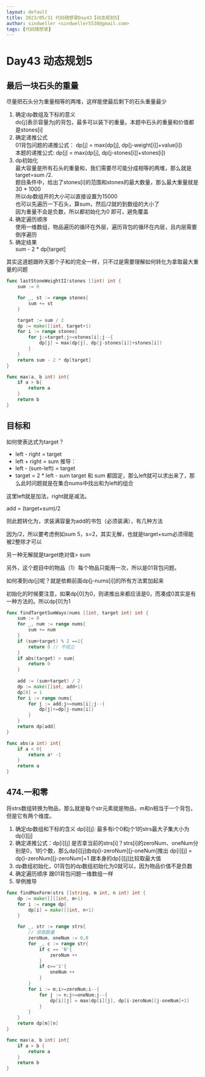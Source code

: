 ```yaml
---
layout: default
title: 2023/05/31 代码随想录Day43【动态规划5】
author: sindweller <sindweller5530@gmail.com>
tags: [代码随想录]
---
```


# Day43 动态规划5

## 最后一块石头的重量

尽量把石头分为重量相等的两堆，这样能使最后剩下的石头重量最少

1. 确定dp数组及下标的意义  
    do[j]表示容量为j的背包，最多可以装下的重量。本题中石头的重量和价值都是stones[i]  
2. 确定递推公式  
    01背包问题的递推公式： dp[j] = max(dp[j], dp[j-weight[i]]+value[i])  
    本题的递推公式: dp[j] = max(dp[j], dp[j-stones[i]]+stones[i])  
3. dp初始化  
    最大容量是所有石头的重量和，我们需要尽可能分成相等的两堆，那么就是target=sum /2.  
    题目条件中，给出了stones[i]的范围和stones的最大数量，那么最大重量就是30 * 1000  
    所以dp数组开的大小可以直接设置为15000  
    也可以先遍历一下石头，算sum，然后/2就的到数组的大小了  
    因为重量不会是负数，所以都初始化为0 即可，避免覆盖  
4. 确定遍历顺序  
    使用一维数组，物品遍历的循环在外层，遍历背包的循环在内层，且内层需要倒序遍历
5. 确定结果  
    sum - 2 * dp[target]

其实这道题跟昨天那个子和的完全一样，只不过是需要理解如何转化为拿取最大重量的问题

```go
func lastStoneWeightII(stones []int) int {
    sum := 0

    for _, st := range stones{
        sum += st
    }

    target := sum / 2
    dp := make([]int, target+1)
    for i := range stones{
        for j:=target;j>=stones[i];j--{
            dp[j] = max(dp[j], dp[j-stones[i]]+stones[i])
        }
    }
    return sum - 2 * dp[target]
}

func max(a, b int) int{
    if a > b{
        return a
    }
    return b
}
```

## 目标和

如何使表达式为target？
- left - right = target
- left + right = sum
推导：
- left - (sum-left) = target
- target = 2 * left - sum
target 和 sum 都固定，那么left就可以求出来了，那么此时问题就是在集合nums中找出和为left的组合

这里left就是加法，right就是减法。

add = (target+sum)/2

则此题转化为，求装满容量为add的书包（必须装满），有几种方法

因为/2，所以要考虑例如sum 5，s=2，其实无解，也就是target+sum必须得能被2整除才可以

另一种无解就是target绝对值> sum

另外，这个题目中的物品（1）每个物品只能用一次，所以是01背包问题。

如何凑到dp[j]呢？就是依赖前面dp[j-nums[i]]的所有方法累加起来

初始化的时候要注意，如果dp[0]为0，则递推出来都应该是0，而凑成0其实是有一种方法的。所以dp[0]为1


```go
func findTargetSumWays(nums []int, target int) int {
    sum := 0
    for _, num := range nums{
        sum += num
    }
    if (sum+target) % 2 ==1{
        return 0 // 不成立
    }
    if abs(target) > sum{
        return 0
    }
    
    add := (sum+target) / 2
    dp := make([]int, add+1)
    dp[0] = 1
    for i := range nums{
        for j := add;j>=nums[i];j--{
            dp[j]+=dp[j-nums[i]]
        }
    }
    return dp[add]
}

func abs(a int) int{
    if a < 0{
        return a* -1
    }
    return a
}
```

## 474.一和零 

将strs数组转换为物品，那么就是每个str元素就是物品，m和n相当于一个背包，但是它有两个维度。

1. 确定dp数组和下标的含义  dp[i][j]: 最多有i个0和j个1的strs最大子集大小为dp[i][j]
2. 确定递推公式：dp[i][j] 是否拿当前的strs[i]？strs[i]的zeroNum、oneNum分别是0，1的个数，那么dp[i][j]由dp[i-zeroNum][j-oneNum]推出 dp[i][j] = dp[i-zeroNum][j-zeroNum]+1 跟本身的dp[i][j]比较取最大值
3. dp数组初始化，01背包的dp数组初始化为0就可以，因为物品价值不是负数
4. 确定遍历顺序 跟01背包问题一维数组一样
5. 举例推导

```go
func findMaxForm(strs []string, m int, n int) int {
    dp := make([][]int, m+1)
    for i := range dp{
        dp[i] = make([]int, n+1)
    }

    for _, str := range strs{
        // 获取数量
        zeroNum, oneNum := 0,0
        for _, c := range str{
            if c == '0'{
                zeroNum ++
            }
            if c=='1'{
                oneNum ++
            }
        }
        for i := m;i>=zeroNum;i--{
            for j := n;j>=oneNum;j--{
                dp[i][j] = max(dp[i][j], dp[i-zeroNum][j-oneNum]+1)
            }
        }
    }
    return dp[m][n]
}

func max(a, b int) int{
    if a > b {
        return a
    }
    return b
}
```